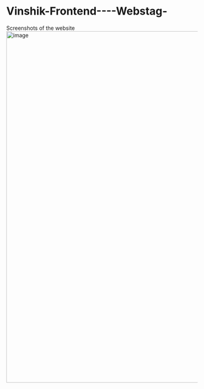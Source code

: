 # Vinshik-Frontend----Webstag-

Screenshots of the website 
<img width="1237" height="925" alt="image" src="https://github.com/user-attachments/assets/f139ae2d-6d7c-46b0-91f2-35d2db863bb0" />
